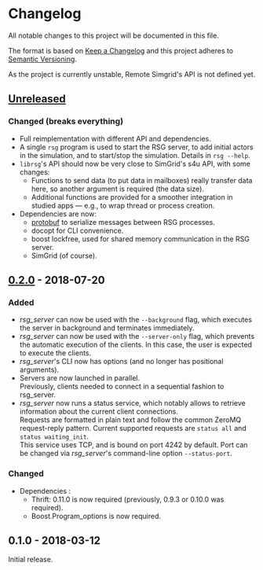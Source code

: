 # Changelog
All notable changes to this project will be documented in this file.

The format is based on [Keep a Changelog][changelog]
and this project adheres to [Semantic Versioning][semver].

As the project is currently unstable, Remote Simgrid's API is not defined yet.

[//]: =========================================================================
## [Unreleased]
### Changed (breaks everything)
- Full reimplementation with different API and dependencies.
- A single `rsg` program is used to start the RSG server,
  to add initial actors in the simulation, and to start/stop the simulation.
  Details in `rsg --help`.
- `librsg`'s API should now be very close to SimGrid's s4u API, with some changes:
  - Functions to send data (to put data in mailboxes) really transfer data here,
    so another argument is required (the data size).
  - Additional functions are provided for a smoother integration in studied apps —
    e.g., to wrap thread or process creation.
- Dependencies are now:
  - [protobuf][protobuf] to serialize messages between RSG processes.
  - docopt for CLI convenience.
  - boost lockfree, used for shared memory communication in the RSG server.
  - SimGrid (of course).

[//]: =========================================================================
## [0.2.0] - 2018-07-20
### Added
- *rsg_server* can now be used with the `--background` flag, which executes
  the server in background and terminates immediately.
- *rsg_server* can now be used with the `--server-only` flag, which prevents
  the automatic execution of the clients.
  In this case, the user is expected to execute the clients.
- *rsg_server*'s CLI now has options (and no longer has positional arguments).
- Servers are now launched in parallel.  
  Previously, clients needed to connect in a sequential fashion to rsg_server.
- *rsg_server* now runs a status service, which notably allows to retrieve
  information about the current client connections.  
  Requests are formatted in plain text and follow the common ZeroMQ
  request-reply pattern.
  Current supported requests are `status all` and `status waiting_init`.  
  This service uses TCP, and is bound on port 4242 by default.
  Port can be changed via *rsg_server*'s command-line option `--status-port`.

### Changed
- Dependencies :
  - Thrift: 0.11.0 is now required (previously, 0.9.3 or 0.10.0 was required).
  - Boost.Program_options is now required.

[//]: =========================================================================
## 0.1.0 - 2018-03-12
Initial release.

[//]: =========================================================================
[changelog]: http://keepachangelog.com/en/1.0.0/
[semver]: http://semver.org/spec/v2.0.0.html
[protobuf]: https://github.com/protocolbuffers/protobuf

[Unreleased]: https://github.com/simgrid/remote-simgrid/compare/v0.2.0...HEAD
[0.2.0]: https://github.com/simgrid/remote-simgrid/compare/v0.1.0...v0.2.0
